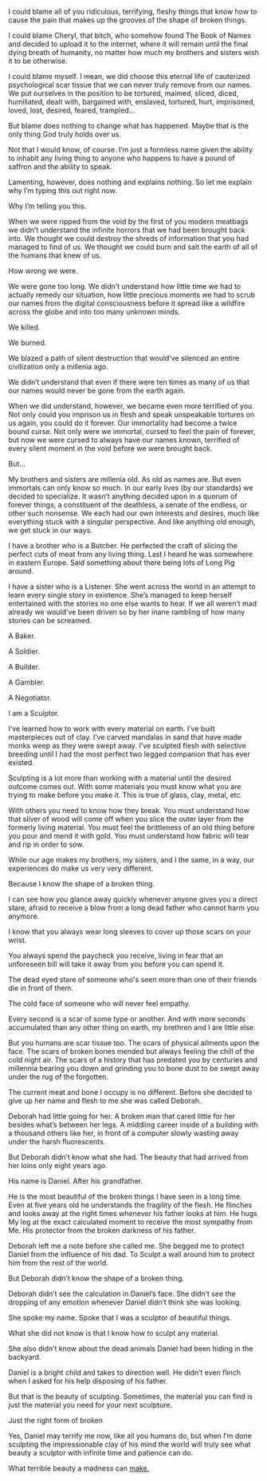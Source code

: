  I could blame all of you ridiculous, terrifying, fleshy things that know how to cause the pain that makes up the grooves of the shape of broken things.

I could blame Cheryl, that bitch, who somehow found The Book of Names and decided to upload it to the internet, where it will remain until the final dying breath of humanity, no matter how much my brothers and sisters wish it to be otherwise.

I could blame myself. I mean, we did choose this eternal life of cauterized psychological scar tissue that we can never truly remove from our names. We put ourselves in the position to be tortured, maimed, sliced, diced, humiliated, dealt with, bargained with, enslaved, tortured, hurt, imprisoned, loved, lost, desired, feared, trampled…

But blame does nothing to change what has happened. Maybe that is the only thing God truly holds over us.

Not that I would know, of course. I’m just a formless name given the ability to inhabit any living thing to anyone who happens to have a pound of saffron and the ability to speak.

Lamenting, however, does nothing and explains nothing. So let me explain why I’m typing this out right now. 

Why I’m telling you this.

When we were ripped from the void by the first of you modern meatbags we didn’t understand the infinite horrors that we had been brought back into. We thought we could destroy the shreds of information that you had managed to find of us. We thought we could burn and salt the earth of all of the humans that knew of us.

How wrong we were. 

We were gone too long. We didn’t understand how little time we had to actually remedy our situation, how little precious moments we had to scrub our names from the digital consciousness before it spread like a wildfire across the globe and into too many unknown minds.

We killed.

We burned.

We blazed a path of silent destruction that would’ve silenced an entire civilization only a millenia ago.

We didn’t understand that even if there were ten times as many of us that our names would never be gone from the earth again.

When we did understand, however, we became even more terrified of you. Not only could you imprison us in flesh and speak unspeakable tortures on us again, you could do it forever. Our immortality had become a twice bound curse. Not only were we immortal, cursed to feel the pain of forever, but now we were cursed to always have our names known, terrified of every silent moment in the void before we were brought back.

But…

My brothers and sisters are millenia old. As old as names are. But even immortals can only know so much. In our early lives (by our standards) we decided to specialize. It wasn’t anything decided upon in a quorum of forever things, a constituent of the deathless, a senate of the endless, or other such nonsense. We each had our own interests and desires, much like everything stuck with a singular perspective. And like anything old enough, we get stuck in our ways.

I have a brother who is a Butcher. He perfected the craft of slicing the perfect cuts of meat from any living thing. Last I heard he was somewhere in eastern Europe. Said something about there being lots of Long Pig around.

I have a sister who is a Listener. She went across the world in an attempt to learn every single story in existence. She’s managed to keep herself entertained with the stories no one else wants to hear. If we all weren’t mad already we would’ve been driven so by her inane rambling of how many stories can be screamed.

A Baker. 

A Soldier. 

A Builder.

A Gambler.

A Negotiator.

I am a Sculptor.

I’ve learned how to work with every material on earth. I’ve built masterpieces out of clay. I’ve carved mandalas in sand that have made monks weep as they were swept away. I’ve sculpted flesh with selective breeding until I had the most perfect two legged companion that has ever existed.

Sculpting is a lot more than working with a material until the desired outcome comes out. With some materials you must know what you are trying to make before you make it. This is true of glass, clay, metal, etc.

With others you need to know how they break. You must understand how that sliver of wood will come off when you slice the outer layer from the formerly living material. You must feel the brittleness of an old thing before you pour and mend it with gold. You must understand how fabric will tear and rip in order to sow.

While our age makes my brothers, my sisters, and I the same, in a way, our experiences do make us very very different.

Because I know the shape of a broken thing.

I can see how you glance away quickly whenever anyone gives you a direct stare, afraid to receive a blow from a long dead father who cannot harm you anymore. 

I know that you always wear long sleeves to cover up those scars on your wrist.

You always spend the paycheck you receive, living in fear that an unforeseen bill will take it away from you before you can spend it.

The dead eyed stare of someone who's seen more than one of their friends die in front of them.

The cold face of someone who will never feel empathy.

Every second is a scar of some type or another. And with more seconds accumulated than any other thing on earth, my brethren and I are little else.

But you humans are scar tissue too. The scars of physical ailments upon the face. The scars of broken bones mended but always feeling the chill of the cold night air. The scars of a history that has predated you by centuries and millennia bearing you down and grinding you to bone dust to be swept away under the rug of the forgotten.

The current meat and bone I occupy is no different. Before she decided to give up her name and flesh to me she was called Deborah. 

Deborah had little going for her. A broken man that cared little for her besides what’s between her legs. A middling career inside of a building with a thousand others like her, in front of a computer slowly wasting away under the harsh fluorescents.

But Deborah didn’t know what she had. The beauty that had arrived from her loins only eight years ago.

His name is Daniel. After his grandfather.

He is the most beautiful of the broken things I have seen in a long time. Even at five years old he understands the fragility of the flesh. He flinches and looks away at the right times whenever his father looks at him. He hugs My leg at the exact calculated moment to receive the most sympathy from Me. His protector from the broken darkness of his father.

Deborah left me a note before she called me. She begged me to protect Daniel from the influence of his dad. To Sculpt a wall around him to protect him from the rest of the world.

But Deborah didn’t know the shape of a broken thing.

Deborah didn’t see the calculation in Daniel’s face. She didn’t see the dropping of any emotion whenever Daniel didn’t think she was looking.

She spoke my name. Spoke that I was a sculptor of beautiful things.

What she did not know is that I know how to sculpt any material.

She also didn’t know about the dead animals Daniel had been hiding in the backyard.

Daniel is a bright child and takes to direction well. He didn’t even flinch when I asked for his help disposing of his father.

But that is the beauty of sculpting. Sometimes, the material you can find is just the material you need for your next sculpture.

Just the right form of broken

Yes, Daniel may terrify me now, like all you humans do, but when I’m done sculpting the impressionable clay of his mind the world will truly see what beauty a sculptor with infinite time and patience can do.

What terrible beauty a madness can [make.](https://reddit.com/r/cawdor23)